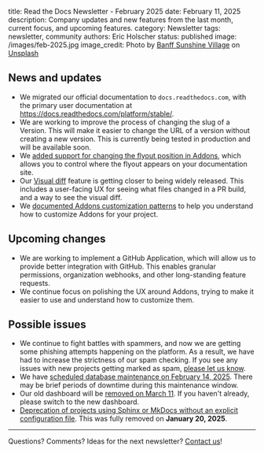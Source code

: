 title: Read the Docs Newsletter - February 2025
date: February 11, 2025
description: Company updates and new features from the last month, current focus, and upcoming features.
category: Newsletter
tags: newsletter, community
authors: Eric Holscher
status: published
image: /images/feb-2025.jpg
image_credit: Photo by <a href="https://unsplash.com/@sunshinevillage?utm_content=creditCopyText&utm_medium=referral&utm_source=unsplash">Banff Sunshine Village</a> on <a href="https://unsplash.com/photos/2-person-in-yellow-jacket-and-blue-helmet-riding-ski-blades-on-snow-covered-mountain-during-UoBE_wJ-suk?utm_content=creditCopyText&utm_medium=referral&utm_source=unsplash">Unsplash</a>

## News and updates

* We migrated our official documentation to `docs.readthedocs.com`, with the primary user documentation at <https://docs.readthedocs.com/platform/stable/>.
* We are working to improve the process of changing the slug of a Version. This will make it easier to change the URL of a version without creating a new version. This is currently being tested in production and will be available soon.
* We [added support for changing the flyout position in Addons](https://docs.readthedocs.com/platform/stable/flyout-menu.html#position), which allows you to control where the flyout appears on your documentation site.
* Our [Visual diff](https://docs.readthedocs.io/en/stable/visual-diff.html) feature is getting closer to being widely released. This includes a user-facing UX for seeing what files changed in a PR build, and a way to see the visual diff.
* We [documented Addons customization patterns](https://docs.readthedocs.com/platform/stable/addons.html#addons-data-and-customization) to help you understand how to customize Addons for your project.

## Upcoming changes

* We are working to implement a GitHub Application, which will allow us to provide better integration with GitHub. This enables granular permissions, organization webhooks, and other long-standing feature requests.
* We continue focus on polishing the UX around Addons, trying to make it easier to use and understand how to customize them.


## Possible issues

* We continue to fight battles with spammers, and now we are getting some phishing attempts happening on the platform. As a result, we have had to increase the strictness of our spam checking. If you see any issues with new projects getting marked as spam, [please let us know](https://docs.readthedocs.com/platform/stable/support.html).
* We have [scheduled database maintenance on February 14, 2025](https://about.readthedocs.com/blog/2025/02/postgres-maint-feb-14/). There may be brief periods of downtime during this maintenance window.
* Our old dashboard will be [removed on March 11](https://about.readthedocs.com/blog/2024/11/rollout-of-our-new-dashboard/). If you haven't already, please switch to the new dashboard.
* [Deprecation of projects using Sphinx or MkDocs without an explicit configuration file](https://about.readthedocs.com/blog/2024/12/deprecate-config-files-without-sphinx-or-mkdocs-config/). This was fully removed on **January 20, 2025**.

-----

Questions? Comments? Ideas for the next newsletter? [Contact us](mailto:hello@readthedocs.org)!

